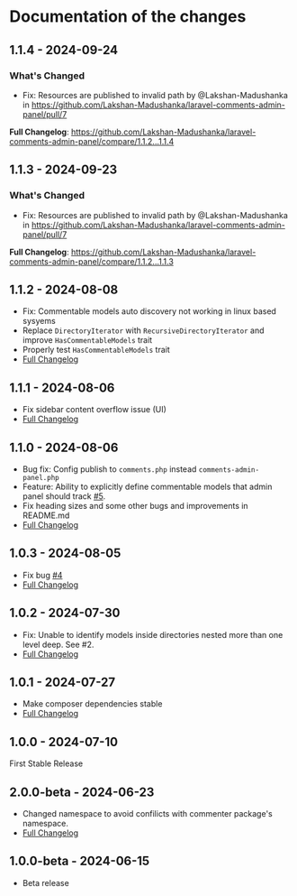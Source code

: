# Documentation of the changes

## 1.1.4 - 2024-09-24

### What's Changed

* Fix: Resources are published to invalid path by @Lakshan-Madushanka in https://github.com/Lakshan-Madushanka/laravel-comments-admin-panel/pull/7

**Full Changelog**: https://github.com/Lakshan-Madushanka/laravel-comments-admin-panel/compare/1.1.2...1.1.4

## 1.1.3 - 2024-09-23

### What's Changed

* Fix: Resources are published to invalid path by @Lakshan-Madushanka in https://github.com/Lakshan-Madushanka/laravel-comments-admin-panel/pull/7

**Full Changelog**: https://github.com/Lakshan-Madushanka/laravel-comments-admin-panel/compare/1.1.2...1.1.3

## 1.1.2 - 2024-08-08

* Fix: Commentable models auto discovery not working in linux based sysyems
* Replace `DirectoryIterator` with `RecursiveDirectoryIterator` and improve `HasCommentableModels` trait
* Properly test `HasCommentableModels` trait
* [Full Changelog](https://github.com/Lakshan-Madushanka/laravel-comments-admin-panel/compare/1.1.2...1.1.1)

## 1.1.1 - 2024-08-06

* Fix sidebar content overflow issue (UI)
* [Full Changelog](https://github.com/Lakshan-Madushanka/laravel-comments-admin-panel/compare/1.1.0...1.1.1)

## 1.1.0 - 2024-08-06

* Bug fix: Config publish to `comments.php` instead `comments-admin-panel.php`
* Feature: Ability to explicitly define commentable models that admin panel should track [#5](https://github.com/Lakshan-Madushanka/laravel-comments-admin-panel/issues/5).
* Fix heading sizes and some other bugs and improvements in README.md
* [Full Changelog](https://github.com/Lakshan-Madushanka/laravel-comments-admin-panel/compare/1.0.3...1.1.0)

## 1.0.3 - 2024-08-05

* Fix bug [#4](https://github.com/Lakshan-Madushanka/laravel-comments-admin-panel/issues/4)
* [Full Changelog](https://github.com/Lakshan-Madushanka/laravel-comments-admin-panel/compare/1.0.2...1.0.3)

## 1.0.2 - 2024-07-30

* Fix: Unable to identify models inside directories nested more than one level deep. See #2.
* [Full Changelog](https://github.com/Lakshan-Madushanka/laravel-comments-admin-panel/compare/1.0.1...1.0.2)

## 1.0.1 - 2024-07-27

- Make composer dependencies stable
- [Full Changelog](https://github.com/Lakshan-Madushanka/laravel-comments-admin-panel/compare/1.0.0...1.0.1)

## 1.0.0 - 2024-07-10

First Stable Release

## 2.0.0-beta - 2024-06-23

- Changed namespace to avoid confilicts with commenter package's namespace.
- [Full Changelog](https://github.com/Lakshan-Madushanka/laravel-comments-admin-panel/compare/1.0.0-beta...2.0.0-beta)

## 1.0.0-beta - 2024-06-15

- Beta release

